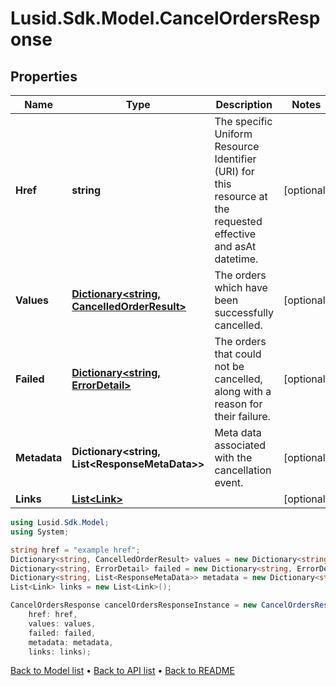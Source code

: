 # Lusid.Sdk.Model.CancelOrdersResponse

## Properties

Name | Type | Description | Notes
------------ | ------------- | ------------- | -------------
**Href** | **string** | The specific Uniform Resource Identifier (URI) for this resource at the requested effective and asAt datetime. | [optional] 
**Values** | [**Dictionary&lt;string, CancelledOrderResult&gt;**](CancelledOrderResult.md) | The orders which have been successfully cancelled. | [optional] 
**Failed** | [**Dictionary&lt;string, ErrorDetail&gt;**](ErrorDetail.md) | The orders that could not be cancelled, along with a reason for their failure. | [optional] 
**Metadata** | **Dictionary&lt;string, List&lt;ResponseMetaData&gt;&gt;** | Meta data associated with the cancellation event. | [optional] 
**Links** | [**List&lt;Link&gt;**](Link.md) |  | [optional] 

```csharp
using Lusid.Sdk.Model;
using System;

string href = "example href";
Dictionary<string, CancelledOrderResult> values = new Dictionary<string, CancelledOrderResult>();
Dictionary<string, ErrorDetail> failed = new Dictionary<string, ErrorDetail>();
Dictionary<string, List<ResponseMetaData>> metadata = new Dictionary<string, List<ResponseMetaData>>();
List<Link> links = new List<Link>();

CancelOrdersResponse cancelOrdersResponseInstance = new CancelOrdersResponse(
    href: href,
    values: values,
    failed: failed,
    metadata: metadata,
    links: links);
```

[Back to Model list](../README.md#documentation-for-models) &#8226; [Back to API list](../README.md#documentation-for-api-endpoints) &#8226; [Back to README](../README.md)
